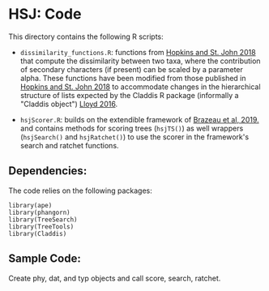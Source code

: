 # HSJ:  Code #

This directory contains the following R scripts:

+ `dissimilarity_functions.R`:  functions from [Hopkins and St. John 2018](https://doi.org/10.1098/rspb.2018.1784) that compute the dissimilarity between two taxa, where the contribution of secondary characters (if present) can be scaled by a parameter alpha.  These functions have been modified from those published in [Hopkins and St. John 2018](https://doi.org/10.1098/rspb.2018.1784) to accommodate changes in the hierarchical structure of lists expected by the Claddis R package (informally a "Claddis object") [Lloyd 2016](https://doi.org/10.1111/bij.12746).

+ `hsjScorer.R`: builds on the extendible framework of [Brazeau et al, 2019.](https://doi.org/10.1093/sysbio/syy083) and contains methods for scoring trees (`hsjTS()`) as well wrappers (`hsjSearch()` and `hsjRatchet()`) to use the scorer in the framework's search and ratchet functions.

## Dependencies: ##

The code relies on the following packages:

```
library(ape)
library(phangorn)
library(TreeSearch)
library(TreeTools)
library(Claddis)
```

## Sample Code: ##

Create phy, dat, and typ objects and call score, search, ratchet.
